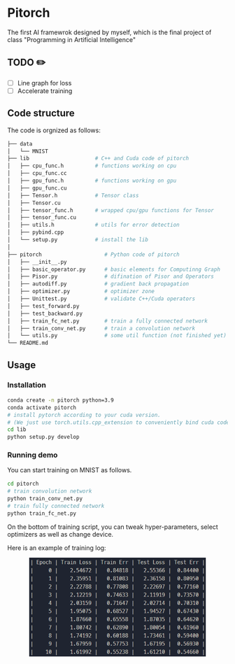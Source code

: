 # Pitorch
The first AI framewrok designed by myself, which is the final project of class "Programming in Artificial Intelligence"

## TODO :pencil2:
- [ ] Line graph for loss 
- [ ] Accelerate training

## Code structure
The code is orgnized as follows:
```bash
├── data
│   └── MNIST
├── lib                     # C++ and Cuda code of pitorch
│   ├── cpu_func.h          # functions working on cpu
│   ├── cpu_func.cc          
│   ├── gpu_func.h          # functions working on gpu
│   ├── gpu_func.cu          
│   ├── Tensor.h            # Tensor class
│   ├── Tensor.cu          
│   ├── tensor_func.h       # wrapped cpu/gpu functions for Tensor
│   ├── tensor_func.cu          
│   ├── utils.h             # utils for error detection
│   ├── pybind.cpp          
│   └── setup.py            # install the lib
│
├── pitorch                    # Python code of pitorch
│   ├── __init__.py
│   ├── basic_operator.py      # basic elements for Computinng Graph
│   ├── Pisor.py               # difination of Pisor and Operators
│   ├── autodiff.py            # gradient back propagation
│   ├── optimizer.py           # optimizer zone 
│   ├── Unittest.py            # validate C++/Cuda operators
│   ├── test_forward.py        
│   ├── test_backward.py       
│   ├── train_fc_net.py        # train a fully connected network
│   ├── train_conv_net.py      # train a convolution network            
│   └── utils.py               # some util function (not finished yet)
└── README.md
```


## Usage

### Installation
```bash
conda create -n pitorch python=3.9
conda activate pitorch
# install pytorch according to your cuda version.
# (We just use torch.utils.cpp_extension to conveniently bind cuda code to python, and not utilize torch to conduct any operation)
cd lib
python setup.py develop
```

### Running demo
You can start training on MNIST as follows.
```bash
cd pitorch
# train convolution network
python train_conv_net.py
# train fully connected network
python train_fc_net.py
```
On the bottom of training script, you can tweak hyper-parameters, select optimizers as well as change device. 

Here is an example of training log:
<div align=center><img src="./assets/train_on_minist.png" alt="Image" width="80%"></div>
